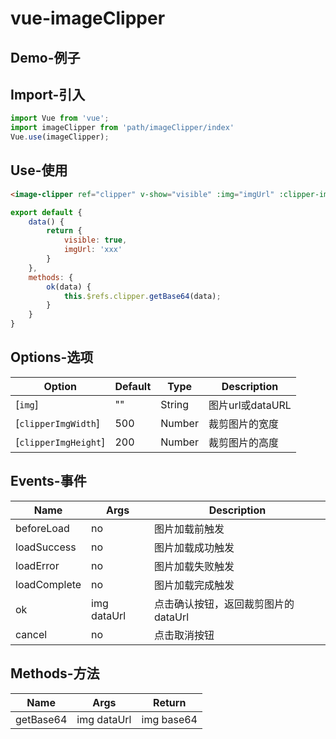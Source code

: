# vue-imageClipper

## Demo-例子


## Import-引入
```Javascript
import Vue from 'vue';
import imageClipper from 'path/imageClipper/index'
Vue.use(imageClipper);
```

## Use-使用
```HTML
<image-clipper ref="clipper" v-show="visible" :img="imgUrl" :clipper-img-width="250" :clipper-img-height="250" @sure="sure"></image-clipper>
```
```Javascript
export default {
    data() {
        return {
            visible: true,
            imgUrl: 'xxx'
        }
    },
    methods: {
        ok(data) { 
            this.$refs.clipper.getBase64(data);
        }
    }
}
```

## Options-选项
| Option | Default | Type | Description
| ------ | ------- | ---- | --------- |
| [`img`] | "" | String | 图片url或dataURL 
| [`clipperImgWidth`] | 500 | Number | 裁剪图片的宽度
| [`clipperImgHeight`] | 200 | Number | 裁剪图片的高度

## Events-事件
| Name | Args | Description
| -----| ---- | -----------|
| beforeLoad | no | 图片加载前触发
| loadSuccess | no | 图片加载成功触发
| loadError | no | 图片加载失败触发
| loadComplete | no | 图片加载完成触发
| ok |img dataUrl | 点击确认按钮，返回裁剪图片的dataUrl
| cancel | no | 点击取消按钮

## Methods-方法
| Name | Args | Return
| ---- | ---- | ----- |
| getBase64 | img dataUrl | img base64


